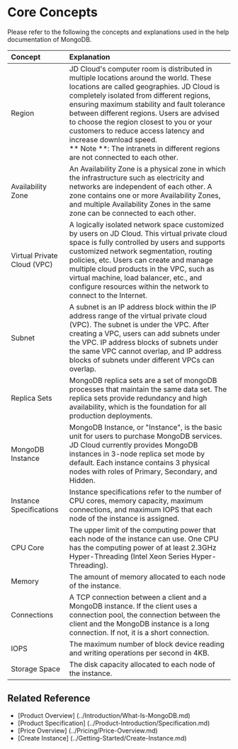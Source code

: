 # Core Concepts
Please refer to the following the concepts and explanations used in the help documentation of MongoDB.

| Concept | Explanation |
| :- | :- |
| Region | JD Cloud's computer room is distributed in multiple locations around the world. These locations are called geographies. JD Cloud is completely isolated from different regions, ensuring maximum stability and fault tolerance between different regions. Users are advised to choose the region closest to you or your customers to reduce access latency and increase download speed. <br /> ** Note **: The intranets in different regions are not connected to each other. |
Availability Zone | An Availability Zone is a physical zone in which the infrastructure such as electricity and networks are independent of each other. A zone contains one or more Availability Zones, and multiple Availability Zones in the same zone can be connected to each other.  |
| Virtual Private Cloud (VPC) | A logically isolated network space customized by users on JD Cloud. This virtual private cloud space is fully controlled by users and supports customized network segmentation, routing policies, etc. Users can create and manage multiple cloud products in the VPC, such as virtual machine, load balancer, etc., and configure resources within the network to connect to the Internet.  |
| Subnet | A subnet is an IP address block within the IP address range of the virtual private cloud (VPC). The subnet is under the VPC. After creating a VPC, users can add subnets under the VPC. IP address blocks of subnets under the same VPC cannot overlap, and IP address blocks of subnets under different VPCs can overlap.  |
| Replica Sets | MongoDB replica sets are a set of mongoDB processes that maintain the same data set. The replica sets provide redundancy and high availability, which is the foundation for all production deployments. |
| MongoDB Instance | MongoDB Instance, or "Instance", is the basic unit for users to purchase MongoDB services. JD Cloud currently provides MongoDB instances in 3-node replica set mode by default. Each instance contains 3 physical nodes with roles of Primary, Secondary, and Hidden. | 
| Instance Specifications | Instance specifications refer to the number of CPU cores, memory capacity, maximum connections, and maximum IOPS that each node of the instance is assigned.  |
| CPU Core | The upper limit of the computing power that each node of the instance can use. One CPU has the computing power of at least 2.3GHz Hyper-Threading (Intel Xeon Series Hyper-Threading). |
| Memory | The amount of memory allocated to each node of the instance.  |
| Connections | A TCP connection between a client and a MongoDB instance. If the client uses a connection pool, the connection between the client and the MongoDB instance is a long connection. If not, it is a short connection. |
| IOPS | The maximum number of block device reading and writing operations per second in 4KB. |
| Storage Space | The disk capacity allocated to each node of the instance. |

## Related Reference

- [Product Overview] (../Introduction/What-Is-MongoDB.md)
- [Product Specification] (../Product-Introduction/Specification.md)
- [Price Overview] (../Pricing/Price-Overview.md)
- [Create Instance] (../Getting-Started/Create-Instance.md)
